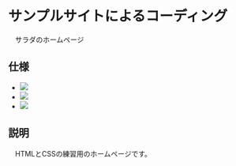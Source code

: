 # サンプルサイトによるコーディング
　サラダのホームページ

## 仕様

- <img src="https://img.shields.io/badge/-Html-E34F26.svg?logo=html&style=plastic">
- <img src="https://img.shields.io/badge/-Css-1572B6.svg?logo=css&style=plastic">

- <img src="https://img.shields.io/badge/-Firebase-FFCA28.svg?logo=firebase&style=plastic">

## 説明
　HTMLとCSSの練習用のホームページです。